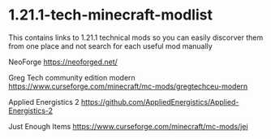 # 1.21.1-tech-minecraft-modlist
This contains links to 1.21.1 technical mods so you can easily discorver them from one place and not search for each useful mod manually

NeoForge https://neoforged.net/

Greg Tech community edition modern https://www.curseforge.com/minecraft/mc-mods/gregtechceu-modern

Applied Energistics 2 https://github.com/AppliedEnergistics/Applied-Energistics-2

Just Enough Items https://www.curseforge.com/minecraft/mc-mods/jei
